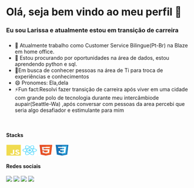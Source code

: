 <h1>Olá, seja bem vindo ao meu perfil  👋</h1> 

   <h3>Eu sou Larissa e atualmente estou em transição de carreira<h3></h3>

- 🔭 Atualmente trabalho como Customer Service Bilingue(Pt-Br) na Blaze em home office.
- 🌱 Estou procurando por oportunidades na área de dados, estou aprendendo python e sql.
- 👯Em busca de conhecer pessoas na área de Ti para troca de experiências e conhecimentos      
- 😄 Pronomes: Ela,dela
- ⚡Fun fact:Resolvi fazer transição de carreira após viver em uma cidade com grande polo de tecnologia durante meu intercâmbiode aupair(Seattle-Wa) ,após conversar com pessoas da area percebi que seria algo desafiador e estimulante para mim 

<div style="display: inline_block"><br> <h4>Stacks</h4>
  <img align="center" alt="larissa-Js" height="30" width="40" src="https://raw.githubusercontent.com/devicons/devicon/master/icons/javascript/javascript-plain.svg">
  <img align="center" alt="larissa-React" height="30" width="40" src="https://raw.githubusercontent.com/devicons/devicon/master/icons/react/react-original.svg">
  <img align="center" alt="larissa-HTML" height="30" width="40" src="https://raw.githubusercontent.com/devicons/devicon/master/icons/html5/html5-original.svg">
  <img align="center" alt="larissa-CSS" height="30" width="40" src="https://raw.githubusercontent.com/devicons/devicon/master/icons/css3/css3-original.svg">

</div>
  


<div> 
  <h4>Redes sociais </h4>
  <a href="https://instagram.com/eularissabrags?igshid=MjEwN2IyYWYwYw==" target="_blank"><img src="https://img.shields.io/badge/-Instagram-%23E4405F?style=for-the-badge&logo=instagram&logoColor=white" target="_blank"></a>
 <a href="https://discord.gg/larissa_braga" target="_blank"><img src="https://img.shields.io/badge/Discord-7289DA?style=for-the-badge&logo=discord&logoColor=white" target="_blank"></a> 
  <a href = "mailto:larissabbraga99@gmail.com"><img src="https://img.shields.io/badge/-Gmail-%23333?style=for-the-badge&logo=gmail&logoColor=white" target="_blank"></a>
  <a href="https://www.linkedin.com/in/larissa-barbosa-braga-71b67623a/" target="_blank"><img src="https://img.shields.io/badge/-LinkedIn-%230077B5?style=for-the-badge&logo=linkedin&logoColor=white" target="_blank"></a> 
  
</div>
